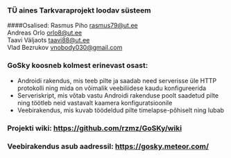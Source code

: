 ### TÜ aines Tarkvaraprojekt loodav süsteem
####Osalised:
Rasmus Piho <rasmus79@ut.ee>  
Andreas Orlo <orlo8@ut.ee>  
Taavi Väljaots <taavi88@ut.ee>  
Vlad Bezrukov <vnobody030@gmail.com>  

### GoSky koosneb kolmest erinevast osast:
* Androidi rakendus, mis teeb pilte ja saadab need serverisse üle HTTP protokolli ning mida on võimalik veebiliidese kaudu konfigureerida
* Serveriskript, mis võtab vastu Androidi rakenduse poolt saadetud pilte ning töötleb neid vastavalt kaamera konfiguratsioonile
* Veebirakendus, mis kuvab töödeldud pilte timelapse-põhiselt ning lubab

### Projekti wiki: https://github.com/rzmz/GoSKy/wiki

### Veebirakendus asub aadressil: https://gosky.meteor.com/
